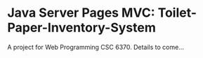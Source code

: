 # Java Server Pages  MVC: Toilet-Paper-Inventory-System

A project for Web Programming CSC 6370. Details to come...

